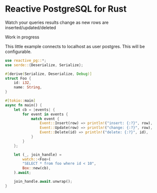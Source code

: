 # Reactive PostgreSQL for Rust

Watch your queries results change as new rows are inserted/updated/deleted

Work in progress

This little example connects to localhost as user postgres. This will be configurable.

```rust
use reactive_pg::*;
use serde::{Deserialize, Serialize};

#[derive(Serialize, Deserialize, Debug)]
struct Foo {
    id: i32,
    name: String,
}

#[tokio::main]
async fn main() {
    let cb = |events| {
        for event in events {
            match event {
                Event::Insert(row) => println!("insert: {:?}", row),
                Event::Update(row) => println!("change: {:?}", row),
                Event::Delete(id) => println!("delete: {:?}", id),
            }
        }
    };

    let (_, join_handle) =
        watch::<Foo>(
	    "SELECT * from foo where id < 10",
	    Box::new(cb),
	).await;

    join_handle.await.unwrap();
}
```
